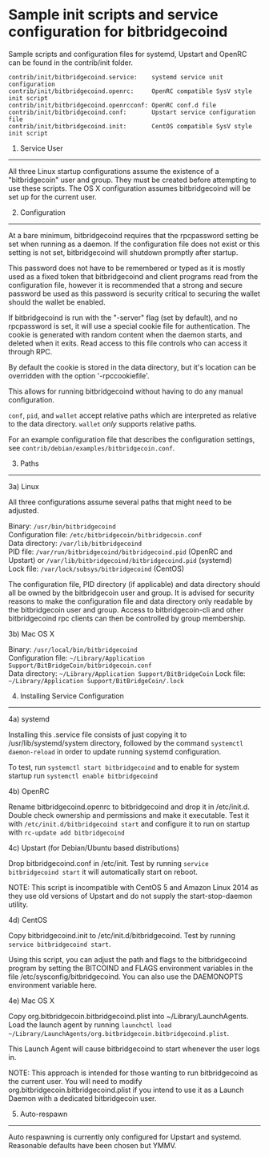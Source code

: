 Sample init scripts and service configuration for bitbridgecoind
==========================================================

Sample scripts and configuration files for systemd, Upstart and OpenRC
can be found in the contrib/init folder.

    contrib/init/bitbridgecoind.service:    systemd service unit configuration
    contrib/init/bitbridgecoind.openrc:     OpenRC compatible SysV style init script
    contrib/init/bitbridgecoind.openrcconf: OpenRC conf.d file
    contrib/init/bitbridgecoind.conf:       Upstart service configuration file
    contrib/init/bitbridgecoind.init:       CentOS compatible SysV style init script

1. Service User
---------------------------------

All three Linux startup configurations assume the existence of a "bitbridgecoin" user
and group.  They must be created before attempting to use these scripts.
The OS X configuration assumes bitbridgecoind will be set up for the current user.

2. Configuration
---------------------------------

At a bare minimum, bitbridgecoind requires that the rpcpassword setting be set
when running as a daemon.  If the configuration file does not exist or this
setting is not set, bitbridgecoind will shutdown promptly after startup.

This password does not have to be remembered or typed as it is mostly used
as a fixed token that bitbridgecoind and client programs read from the configuration
file, however it is recommended that a strong and secure password be used
as this password is security critical to securing the wallet should the
wallet be enabled.

If bitbridgecoind is run with the "-server" flag (set by default), and no rpcpassword is set,
it will use a special cookie file for authentication. The cookie is generated with random
content when the daemon starts, and deleted when it exits. Read access to this file
controls who can access it through RPC.

By default the cookie is stored in the data directory, but it's location can be overridden
with the option '-rpccookiefile'.

This allows for running bitbridgecoind without having to do any manual configuration.

`conf`, `pid`, and `wallet` accept relative paths which are interpreted as
relative to the data directory. `wallet` *only* supports relative paths.

For an example configuration file that describes the configuration settings,
see `contrib/debian/examples/bitbridgecoin.conf`.

3. Paths
---------------------------------

3a) Linux

All three configurations assume several paths that might need to be adjusted.

Binary:              `/usr/bin/bitbridgecoind`  
Configuration file:  `/etc/bitbridgecoin/bitbridgecoin.conf`  
Data directory:      `/var/lib/bitbridgecoind`  
PID file:            `/var/run/bitbridgecoind/bitbridgecoind.pid` (OpenRC and Upstart) or `/var/lib/bitbridgecoind/bitbridgecoind.pid` (systemd)  
Lock file:           `/var/lock/subsys/bitbridgecoind` (CentOS)  

The configuration file, PID directory (if applicable) and data directory
should all be owned by the bitbridgecoin user and group.  It is advised for security
reasons to make the configuration file and data directory only readable by the
bitbridgecoin user and group.  Access to bitbridgecoin-cli and other bitbridgecoind rpc clients
can then be controlled by group membership.

3b) Mac OS X

Binary:              `/usr/local/bin/bitbridgecoind`  
Configuration file:  `~/Library/Application Support/BitBridgeCoin/bitbridgecoin.conf`  
Data directory:      `~/Library/Application Support/BitBridgeCoin`
Lock file:           `~/Library/Application Support/BitBridgeCoin/.lock`

4. Installing Service Configuration
-----------------------------------

4a) systemd

Installing this .service file consists of just copying it to
/usr/lib/systemd/system directory, followed by the command
`systemctl daemon-reload` in order to update running systemd configuration.

To test, run `systemctl start bitbridgecoind` and to enable for system startup run
`systemctl enable bitbridgecoind`

4b) OpenRC

Rename bitbridgecoind.openrc to bitbridgecoind and drop it in /etc/init.d.  Double
check ownership and permissions and make it executable.  Test it with
`/etc/init.d/bitbridgecoind start` and configure it to run on startup with
`rc-update add bitbridgecoind`

4c) Upstart (for Debian/Ubuntu based distributions)

Drop bitbridgecoind.conf in /etc/init.  Test by running `service bitbridgecoind start`
it will automatically start on reboot.

NOTE: This script is incompatible with CentOS 5 and Amazon Linux 2014 as they
use old versions of Upstart and do not supply the start-stop-daemon utility.

4d) CentOS

Copy bitbridgecoind.init to /etc/init.d/bitbridgecoind. Test by running `service bitbridgecoind start`.

Using this script, you can adjust the path and flags to the bitbridgecoind program by
setting the BITCOIND and FLAGS environment variables in the file
/etc/sysconfig/bitbridgecoind. You can also use the DAEMONOPTS environment variable here.

4e) Mac OS X

Copy org.bitbridgecoin.bitbridgecoind.plist into ~/Library/LaunchAgents. Load the launch agent by
running `launchctl load ~/Library/LaunchAgents/org.bitbridgecoin.bitbridgecoind.plist`.

This Launch Agent will cause bitbridgecoind to start whenever the user logs in.

NOTE: This approach is intended for those wanting to run bitbridgecoind as the current user.
You will need to modify org.bitbridgecoin.bitbridgecoind.plist if you intend to use it as a
Launch Daemon with a dedicated bitbridgecoin user.

5. Auto-respawn
-----------------------------------

Auto respawning is currently only configured for Upstart and systemd.
Reasonable defaults have been chosen but YMMV.
